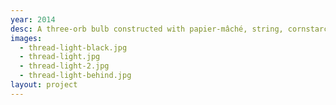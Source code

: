 ```yaml
---
year: 2014
desc: A three-orb bulb constructed with papier-mâché, string, cornstarch, and glue.
images:
  - thread-light-black.jpg
  - thread-light.jpg
  - thread-light-2.jpg
  - thread-light-behind.jpg
layout: project
---
```

